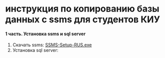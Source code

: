 # инструкция по копированию базы данных с ssms для студентов КИУ
#### 1 часть. Установка ssms и sql server

1) Скачать ssms: <a href="https://github.com/MaksimFomin06/instructions-for-copying-a-database-from-SSMS/raw/refs/heads/main/ssms/SSMS-Setup-RUS.exe?download=" download>SSMS-Setup-RUS.exe</a>
2) Установка sql server: <a href="https://github.com/MaksimFomin06/instructions-for-copying-a-database-from-SSMS/raw/refs/heads/main/sql%20server/SQL2022-SSEI-Dev.exe?download=" download></a>

